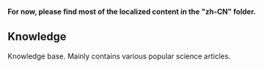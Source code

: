 **For now, please find most of the localized content in the "zh-CN" folder.**

## Knowledge

Knowledge base. Mainly contains various popular science articles.
